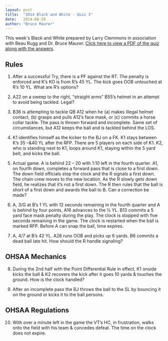 ```yaml
---
layout: post
title:  "2014 Black and White - Quiz 3"
date:   2014-08-20
author: "Bruce Maurer"
---
```


This week's Black and White prepared by Larry Clemmons in association with Beau
Rugg and Dr. Bruce Maurer. [Click here to view a PDF of the quiz along with the
answers](https://storage.googleapis.com/ohsaa-websites/quizzes/2014/2014_black_and_white_quiz_31.pdf).

## Rules
1. After a successful Try, there is a PF against the RT. The penalty is enforced
   and K’s KO is from R’s 45 YL. The kick goes OOB untouched at R’s 10 YL. What
are R’s options?

2. A22 on a sweep to the right, “straight arms” B55’s helmet in an attempt to
   avoid being tackled. Legal?

3. B36 is attempting to tackle QB A12 when he (a) makes illegal helmet contact,
   (b) grasps and pulls A12’s face mask, or (c) commits a horse collar tackle.
The pass is thrown forward and incomplete. Same set of circumstances, but A12
keeps the ball and is tackled behind the LOS.

4. K1 identifies himself as the kicker to the BJ on a FK. K1 stays between K’s
   35 –&40 YL after the RFP. There are 5 players on each side of K1. K2, who is
standing next to K1, loops around K1, staying within the 5 yard belt, and kicks
the ball.

5. Actual game. A is behind 22 – 20 with 1:10 left in the fourth quarter. A1, on
   fourth down, completes a forward pass that is close to a first down. The down
field officials stop the clock and the R signals a first down. The chain crew
moves to the new location. As the R slowly gets down field, he realizes that
it’s not a first down. The R then rules that the ball is short of a first down
and awards the ball to B. Can a correction be made?

6. A, 3/G at B’s 1 YL with 12 seconds remaining in the fourth quarter and A is
   behind by four points, A16 advances to the 1⁄2 YL. B13 commits a 5 yard face
mask penalty during the play. The clock is stopped with five seconds remaining
in the game. The clock is restarted when the ball is marked RFP. Before A can
snap the ball, time expires.

7. A, 4/7 at B’s 42 YL. A26 runs OOB and picks up 6 yards. B6 commits a dead
   ball late hit. How should the R handle signaling?

## OHSAA Mechanics
8. During the 2nd half with the Point Differential Rule in effect, K1 onside
   kicks the ball & K2 recovers the kick after it goes 10 yards & touches the
ground. How is the clock handled?

9. After an incomplete pass the BJ throws the ball to the SL by bouncing it on
   the ground or kicks it to the ball persons.

## OHSAA Regulations
10. With over a minute left in the game the VT’s HC, in frustration, walks onto
    the field with his team & concedes defeat. The time on the clock does not
expire.
